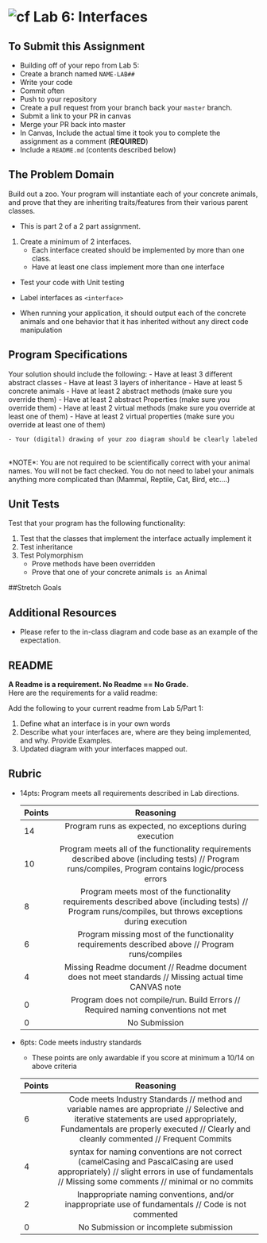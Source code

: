 ![cf](http://i.imgur.com/7v5ASc8.png) Lab 6: Interfaces
=====================================

## To Submit this Assignment
- Building off of your repo from Lab 5:
- Create a branch named `NAME-LAB##`
- Write your code
- Commit often
- Push to your repository
- Create a pull request from your branch back your `master` branch.
- Submit a link to your PR in canvas
- Merge your PR back into master
- In Canvas, Include the actual time it took you to complete the assignment as a comment (**REQUIRED**)
- Include a `README.md` (contents described below)

## The Problem Domain
Build out a zoo.  Your program will instantiate each of your concrete animals, and prove that they are inheriting traits/features from their various parent classes.

- This is part 2 of a 2 part assignment. 
1. Create a minimum of 2 interfaces.
	- Each interface created should be implemented by more than one class.
	- Have at least one class implement more than one interface
- Test your code with Unit testing
- Label interfaces as `<interface>`

- When running your application, it should output each of the concrete animals and one 
behavior that it has inherited without any direct code manipulation


## Program Specifications
Your solution should include the following:
	- Have at least 3 different abstract classes
	- Have at least 3 layers of inheritance
	- Have at least 5 concrete animals
	- Have at least 2 abstract methods (make sure you override them)
	- Have at least 2 abstract Properties (make sure you override them)
	- Have at least 2 virtual methods (make sure you override at least one of them)
	- Have at least 2 virtual properties (make sure you override at least one of them)

	- Your (digital) drawing of your zoo diagram should be clearly labeled
<br />
*NOTE*: You are not required to be scientifically correct with your animal names. You will not be fact checked.
You do not need to label your animals anything more complicated than (Mammal, Reptile, Cat, Bird, etc....)


## Unit Tests
Test that your program has the following functionality: 
1. Test that the classes that implement the interface actually implement it
2. Test inheritance
3. Test Polymorphism
	- Prove methods have been overridden
	- Prove that one of your concrete animals `is an` Animal


##Stretch Goals


## Additional Resources
- Please refer to the in-class diagram and code base as an example of the expectation.


## README

**A Readme is a requirement. No Readme == No Grade.** <br />
Here are the requirements for a valid readme: <br />

Add the following to your current readme from Lab 5/Part 1:
1. Define what an interface is in your own words
1. Describe what your interfaces are, where are they being implemented, and why. Provide Examples.
1. Updated diagram with your interfaces mapped out. 


## Rubric
- 14pts: Program meets all requirements described in Lab directions.

	Points  | Reasoning | 
	 ------------ | :-----------: | 
	14       | Program runs as expected, no exceptions during execution |
	10       | Program meets all of the  functionality requirements described above (including tests) // Program runs/compiles, Program contains logic/process errors|
	8       | Program meets most of the functionality requirements described above (including tests)  // Program runs/compiles, but throws exceptions during execution |
	6       | Program missing most of the functionality requirements described above // Program runs/compiles |
	4       | Missing Readme document // Readme document does not meet standards // Missing actual time CANVAS note |
	0       | Program does not compile/run. Build Errors // Required naming conventions not met |
	0       | No Submission |

- 6pts: Code meets industry standards
	- These points are only awardable if you score at minimum a 10/14 on above criteria

	Points  | Reasoning | 
	 ------------ | :-----------: | 
	6       | Code meets Industry Standards // method and variable names are appropriate // Selective and iterative statements are used appropriately, Fundamentals are properly executed // Clearly and cleanly commented // Frequent Commits |
	4       | syntax for naming conventions are not correct (camelCasing and PascalCasing are used appropriately) // slight errors in use of fundamentals // Missing some comments // minimal or no commits |
	2       | Inappropriate naming conventions, and/or inappropriate use of fundamentals // Code is not commented  |
	0       | No Submission or incomplete submission |

